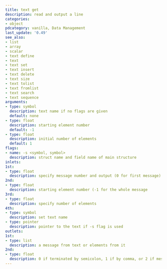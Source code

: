 ```yaml
---
title: text get
description: read and output a line
categories:
- object
pdcategory: vanilla, Data Management
last_update: '0.49'
see_also:
- list
- array
- scalar
- text define
- text
- text set
- text insert
- text delete
- text size
- text tolist
- text fromlist
- text search
- text sequence
arguments:
- type: symbol
  description: text name if no flags are given 
  default: none
- type: float
  description: starting element number
  default: -1
- type: float
  description: initial number of elements
  default: 1
flags:
- name: -s <symbol, symbol>
  description: struct name and field name of main structure
inlets:
1st:
- type: float
  description: specify message number and output (0 for first message)
2nd:
- type: float
  description: starting element number (-1 for the whole message
3rd:
- type: float
  description: specify number of elements
4th:
- type: symbol
  description: set text name
- type: pointer
  description: pointer to the text if -s flag is used
outlets:
1st:
- type: list
  description: a message from text or elements from it
2nd:
- type: float
  description: 0 if terminated by semicolon, 1 if by comma, or 2 if message number out of range
---
```

